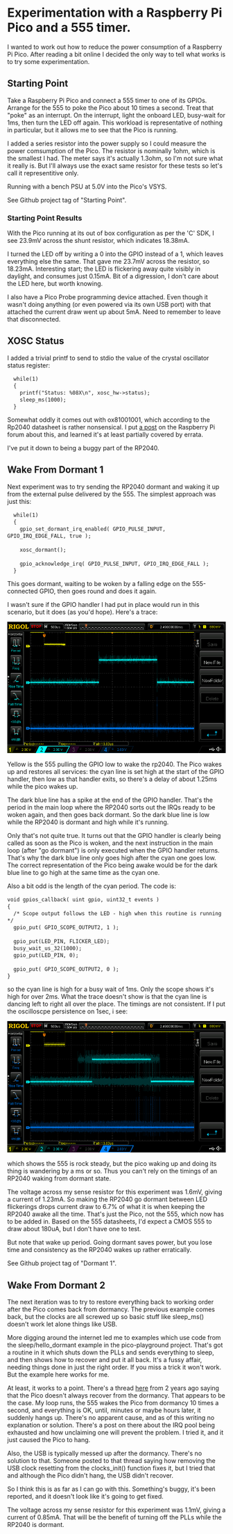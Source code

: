 # Experimentation with a Raspberry Pi Pico and a 555 timer.

I wanted to work out how to reduce the power consumption of
a Raspberry Pi Pico. After reading a bit online I decided the
only way to tell what works is to try some experimentation.

## Starting Point

Take a Raspberry Pi Pico and connect a 555 timer to one of its
GPIOs. Arrange for the 555 to poke the Pico about 10 times a
second. Treat that "poke" as an interrupt. On the interrupt,
light the onboard LED, busy-wait for 1ms, then turn the LED
off again. This workload is representative of nothing in
particular, but it allows me to see that the Pico is running.

I added a series resistor into the power supply so I could
measure the power comsumption of the Pico. The resistor is
nominally 1ohm, which is the smallest I had. The meter says
it's actually 1.3ohm, so I'm not sure what it really is. But
I'll always use the exact same resistor for these tests so
let's call it representitive only.

Running with a bench PSU at 5.0V into the Pico's VSYS.

See Github project tag of "Starting Point".

### Starting Point Results

With the Pico running at its out of box configuration as per
the 'C' SDK, I see 23.9mV across the shunt resistor, which
indicates 18.38mA.

I turned the LED off by writing a 0 into the GPIO instead of
a 1, which leaves everything else the same. That gave me 23.7mV
across the resistor, so 18.23mA. Interesting start; the LED is
flickering away quite visibly in daylight, and consumes just
0.15mA. Bit of a digression, I don't care about the LED here,
but worth knowing.

I also have a Pico Probe programming device attached. Even though
it wasn't doing anything (or even powered via its own USB port)
with that attached the current draw went up about 5mA. Need to
remember to leave that disconnected.

## XOSC Status

I added a trivial printf to send to stdio the value of the
crystal oscillator status register:

```
  while(1)
  {
    printf("Status: %08X\n", xosc_hw->status);
    sleep_ms(1000);
  }
```

Somewhat oddly it comes out with ox81001001, which according to 
the Rp2040 datasheet is rather nonsensical. I put [a post](https://forums.raspberrypi.com/viewtopic.php?t=371238) on the
Raspberry Pi forum about this, and learned it's at least partially
covered by errata.

I've put it down to being a buggy part of the RP2040.

## Wake From Dormant 1

Next experiment was to try sending the RP2040 dormant and waking
it up from the external pulse delivered by the 555. The simplest
approach was just this:

```
  while(1)
  {
    gpio_set_dormant_irq_enabled( GPIO_PULSE_INPUT, GPIO_IRQ_EDGE_FALL, true );

    xosc_dormant();

    gpio_acknowledge_irq( GPIO_PULSE_INPUT, GPIO_IRQ_EDGE_FALL );
  }
```

This goes dormant, waiting to be woken by a falling edge on the
555-connected GPIO, then goes round and does it again.

I wasn't sure if the GPIO handler I had put in place would run in
this scenario, but it does (as you'd hope). Here's a trace:

![alt text](555_wake_from_dormant.png "Wake from dormant")

Yellow is the 555 pulling the GPIO low to wake the rp2040. The Pico
wakes up and restores all services: the cyan line is set high at the
start of the GPIO handler, then low as that handler exits, so there's
a delay of about 1.25ms while the pico wakes up.

The dark blue line has a spike at the end of the GPIO handler. That's
the period in the main loop where the RP2040 sorts out the IRQs ready
to be woken again, and then goes back dormant. So the dark blue line
is low while the RP2040 is dormant and high while it's running.

Only that's not quite true. It turns out that the GPIO handler is
clearly being called as soon as the Pico is woken, and the next
instruction in the main loop (after "go dormant") is only executed
when the GPIO handler returns. That's why the dark blue line only goes
high after the cyan one goes low. The correct representation of the Pico
being awake would be for the dark blue line to go high at the same time
as the cyan one.

Also a bit odd is the length of the cyan period. The code is:

```
void gpios_callback( uint gpio, uint32_t events ) 
{
  /* Scope output follows the LED - high when this routine is running */
  gpio_put( GPIO_SCOPE_OUTPUT2, 1 );

  gpio_put(LED_PIN, FLICKER_LED);
  busy_wait_us_32(1000);
  gpio_put(LED_PIN, 0);

  gpio_put( GPIO_SCOPE_OUTPUT2, 0 );
}
```

so the cyan line is high for a busy wait of 1ms. Only the scope shows
it's high for over 2ms. What the trace doesn't show is that the cyan
line is dancing left to right all over the place. The timings are not
consistent. If I put the oscilloscpe persistence on 1sec, i see:

![alt text](555_wake_from_dormant_persist.png "Wake from dormant")

which shows the 555 is rock steady, but the pico waking up and doing
its thing is wandering by a ms or so. Thus you can't rely on the timings
of an RP2040 waking from dormant state.

The voltage across my sense resistor for this experiment was 1.6mV,
giving a current of 1.23mA. So making the RP2040 go dormant between
LED flickerings drops current draw to 6.7% of what it is when keeping
the RP2040 awake all the time. That's just the Pico, not the 555,
which now has to be added in. Based on the 555 datasheets, I'd expect
a CMOS 555 to draw about 180uA, but I don't have one to test.

But note that wake up period. Going dormant saves power, but you lose
time and consistency as the RP2040 wakes up rather erratically.

See Github project tag of "Dormant 1".

## Wake From Dormant 2

The next iteration was to try to restore everything back to working
order after the Pico comes back from dormancy. The previous example
comes back, but the clocks are all screwed up so basic stuff like
sleep_ms() doesn't work let alone things like USB.

More digging around the internet led me to examples which use code
from the sleep/hello_dormant example in the pico-playground project.
That's got a routine in it which shuts down the PLLs and sends
everything to sleep, and then shows how to recover and put it all back.
It's a fussy affair, needing things done in just the right order. If
you miss a trick it won't work. But the example here works for me.

At least, it works to a point. There's a thread [here](https://github.com/raspberrypi/pico-extras/issues/41)
from 2 years ago saying that the Pico doesn't always recover from the
dormancy. That appears to be the case. My loop runs, the 555 wakes the
Pico from dormancy 10 times a second, and everything is OK, until,
minutes or maybe hours later, it suddenly hangs up. There's no apparent
cause, and as of this writing no explanation or solution. There's
a post on there about the IRQ pool being exhausted and how unclaiming
one will prevent the problem. I tried it, and it just caused the Pico
to hang.

Also, the USB is typically messed up after the dormancy. There's no
solution to that. Someone posted to that thread saying how removing
the USB clock resetting from the clocks_init() function fixes it,
but I tried that and although the Pico didn't hang, the USB didn't
recover.

So I think this is as far as I can go with this. Something's buggy,
it's been reported, and it doesn't look like it's going to get
fixed.

The voltage across my sense resistor for this experiment was 1.1mV,
giving a current of 0.85mA. That will be the benefit of turning off
the PLLs while the RP2040 is dormant.